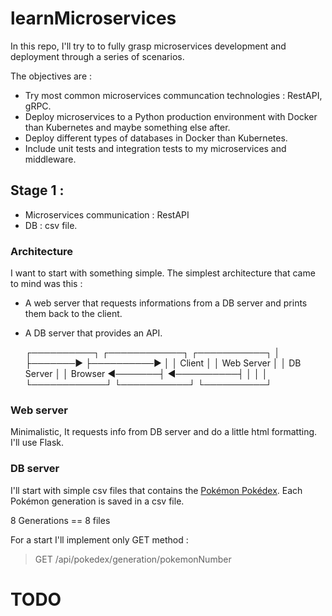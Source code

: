 # learnMicroservices

In this repo, I'll try to to fully grasp microservices development and deployment through a series of scenarios.

The objectives are :
 - Try most common microservices communcation technologies : RestAPI, gRPC.
 - Deploy microservices to a Python production environment with Docker than Kubernetes and maybe something else after.
 - Deploy different types of databases in Docker than Kubernetes.
 - Include unit tests and integration tests to my microservices and middleware.

## Stage 1 :

 - Microservices communication : RestAPI
 - DB : csv file.

### Architecture

I want to start with something simple.
The simplest architecture that came to mind was this :

 - A web server that requests informations from a DB server and prints them back to the client.
 - A DB server that provides an API.

	┌──────────┐       ┌────────────┐          ┌───────────┐
	│          ├───────►            ├──────────►           │
	│ Client   │       │ Web Server │          │ DB Server │
	│ Browser  ◄───────┤            ◄──────────┤           │
	│          │       └────────────┘          └───────────┘
	└──────────┘

### Web server

Minimalistic, It requests info from DB server and do a little html formatting.
I'll use Flask.

### DB server

I'll start with simple csv files that contains the [Pokémon Pokédex](https://pokemondb.net/pokedex).
Each Pokémon generation is saved in a csv file.

8 Generations == 8 files

For a start I'll implement only GET method :

> GET /api/pokedex/generation/pokemonNumber



# TODO
